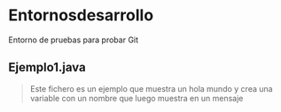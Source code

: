 # Entornosdesarrollo
Entorno de pruebas para probar Git


## Ejemplo1.java
> Este fichero es un ejemplo que muestra un hola mundo y crea una variable con un nombre que luego muestra en un mensaje
